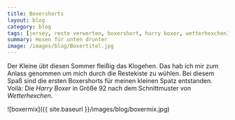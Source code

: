 ```yaml
---
title: Boxershorts
layout: blog
category: blog
tags: [jersey, reste verwerten, boxershort, harry boxer, wetterhexchen]  
summary: Hosen für unten drunter
image: /images/blog/Boxertitel.jpg
---
```


Der Kleine übt diesen Sommer fleißig das Klogehen. Das hab ich mir zum Anlass genommen um mich durch die Restekiste zu wühlen. Bei diesem Spaß sind die ersten Boxershorts für meinen kleinen Spatz entstanden. Voilà: Die *Harry Boxer* in Größe 92 nach dem Schnittmuster von *Wetterhexchen*.

![boxermix]({{ site.baseurl }}/images/blog/boxermix.jpg)
